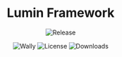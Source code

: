 <div align="center">

# Lumin Framework
![Release](https://img.shields.io/github/v/release/lumin-dev/LuminFramework)

![Wally](https://img.shields.io/github/actions/workflow/status/lumin-dev/LuminFramework/release.yml?label=wally%20status)
![License](https://img.shields.io/github/license/lumin-dev/LuminFramework)
![Downloads](https://img.shields.io/github/downloads/lumin-dev/LuminFramework/latest/total)

</div>